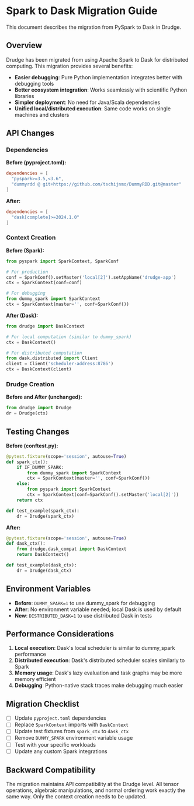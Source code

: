 # Spark to Dask Migration Guide

This document describes the migration from PySpark to Dask in Drudge.

## Overview

Drudge has been migrated from using Apache Spark to Dask for distributed computing. This migration provides several benefits:

- **Easier debugging**: Pure Python implementation integrates better with debugging tools
- **Better ecosystem integration**: Works seamlessly with scientific Python libraries
- **Simpler deployment**: No need for Java/Scala dependencies
- **Unified local/distributed execution**: Same code works on single machines and clusters

## API Changes

### Dependencies

**Before (pyproject.toml):**
```toml
dependencies = [
  "pyspark>=3.5,<3.6",
  "dummyrdd @ git+https://github.com/tschijnmo/DummyRDD.git@master"
]
```

**After:**
```toml
dependencies = [
  "dask[complete]>=2024.1.0"
]
```

### Context Creation

**Before (Spark):**
```python
from pyspark import SparkContext, SparkConf

# For production
conf = SparkConf().setMaster('local[2]').setAppName('drudge-app')
ctx = SparkContext(conf=conf)

# For debugging
from dummy_spark import SparkContext
ctx = SparkContext(master='', conf=SparkConf())
```

**After (Dask):**
```python
from drudge import DaskContext

# For local computation (similar to dummy_spark)
ctx = DaskContext()

# For distributed computation
from dask.distributed import Client
client = Client('scheduler-address:8786')
ctx = DaskContext(client)
```

### Drudge Creation

**Before and After (unchanged):**
```python
from drudge import Drudge
dr = Drudge(ctx)
```

## Testing Changes

**Before (conftest.py):**
```python
@pytest.fixture(scope='session', autouse=True)
def spark_ctx():
    if IF_DUMMY_SPARK:
        from dummy_spark import SparkContext
        ctx = SparkContext(master='', conf=SparkConf())
    else:
        from pyspark import SparkContext
        ctx = SparkContext(conf=SparkConf().setMaster('local[2]'))
    return ctx

def test_example(spark_ctx):
    dr = Drudge(spark_ctx)
```

**After:**
```python
@pytest.fixture(scope='session', autouse=True)
def dask_ctx():
    from drudge.dask_compat import DaskContext
    return DaskContext()

def test_example(dask_ctx):
    dr = Drudge(dask_ctx)
```

## Environment Variables

- **Before**: `DUMMY_SPARK=1` to use dummy_spark for debugging
- **After**: No environment variable needed; local Dask is used by default
- **New**: `DISTRIBUTED_DASK=1` to use distributed Dask in tests

## Performance Considerations

1. **Local execution**: Dask's local scheduler is similar to dummy_spark performance
2. **Distributed execution**: Dask's distributed scheduler scales similarly to Spark
3. **Memory usage**: Dask's lazy evaluation and task graphs may be more memory efficient
4. **Debugging**: Python-native stack traces make debugging much easier

## Migration Checklist

- [ ] Update `pyproject.toml` dependencies
- [ ] Replace `SparkContext` imports with `DaskContext`
- [ ] Update test fixtures from `spark_ctx` to `dask_ctx`
- [ ] Remove `DUMMY_SPARK` environment variable usage
- [ ] Test with your specific workloads
- [ ] Update any custom Spark integrations

## Backward Compatibility

The migration maintains API compatibility at the Drudge level. All tensor operations, algebraic manipulations, and normal ordering work exactly the same way. Only the context creation needs to be updated.